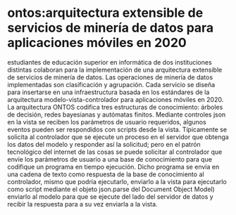 # ontos:arquitectura extensible de servicios de minería de datos para aplicaciones móviles en 2020

estudiantes de educación superior en informática de dos instituciones distintas colaboran para la implementación de una arquitectura extensible de servicios de minería de datos. Las operaciones de minería de datos implementadas son clasificación y agrupación. Cada servicio se diseña para insertarse en una infraestructura basada en los estándares de la arquitectura modelo-vista-controlador para aplicaciones móviles en 2020. La arquitectura ONTOS codifica tres estructuras de conocimiento: árboles de decisión, redes bayesianas y autómatas finitos.  Mediante controles json en la vista se reciben los parámetros de usuario requeridos, algunos eventos pueden ser respondidos con scripts desde la vista. Típicamente se solicita al controlador que se ejecute un proceso en el servidor que obtenga los datos del modelo y responder así la solicitud; pero en el patrón tecnológico del internet de las cosas se puede solicitar al controlador que envíe los parámetros de usuario a una base de conocimiento para que codifique un programa en tiempo ejecución. Dicho programa se envía en una cadena de texto como respuesta de la base de conocimiento al controlador, mismo que podría ejecutarlo, enviarlo a la vista para ejecutarlo como script mediante el objeto json.parse del Document Object Model) enviarlo al modelo para que se ejecute del lado del servidor de datos y recibir la respuesta para a su vez enviarla a la vista.
